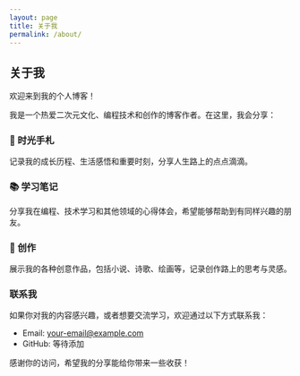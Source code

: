 ```yaml
---
layout: page
title: 关于我
permalink: /about/
---
```


## 关于我

欢迎来到我的个人博客！

我是一个热爱二次元文化、编程技术和创作的博客作者。在这里，我会分享：

### 📝 时光手札
记录我的成长历程、生活感悟和重要时刻，分享人生路上的点点滴滴。

### 📚 学习笔记  
分享我在编程、技术学习和其他领域的心得体会，希望能够帮助到有同样兴趣的朋友。

### 🎨 创作
展示我的各种创意作品，包括小说、诗歌、绘画等，记录创作路上的思考与灵感。

### 联系我

如果你对我的内容感兴趣，或者想要交流学习，欢迎通过以下方式联系我：

- Email: your-email@example.com
- GitHub: 等待添加

感谢你的访问，希望我的分享能给你带来一些收获！
